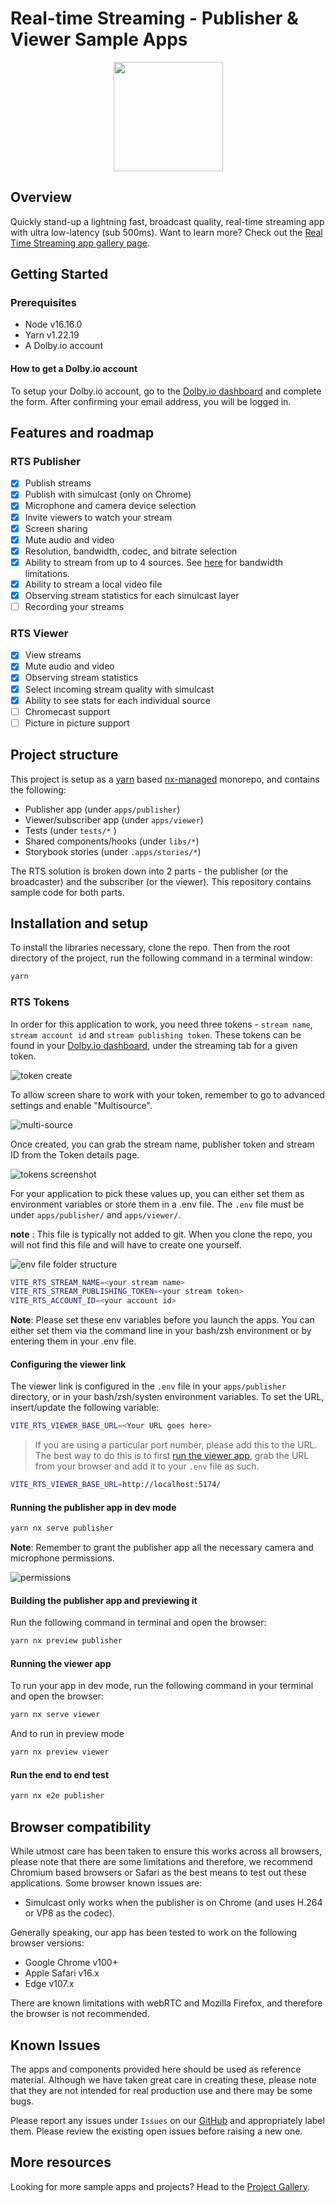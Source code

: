 # Real-time Streaming - Publisher & Viewer Sample Apps

<p align="center">
<img src="documentation/assets/banner.jpg" width="175px" />
</p>

## Overview

Quickly stand-up a lightning fast, broadcast quality, real-time streaming app with ultra low-latency (sub 500ms).
Want to learn more? Check out the [Real Time Streaming app gallery page](https://docs.dolby.io/streaming-apis/docs/real-time-streaming-publisher-viewer-sample-apps).

## Getting Started

### Prerequisites

- Node v16.16.0
- Yarn v1.22.19
- A Dolby.io account

#### How to get a Dolby.io account

To setup your Dolby.io account, go to the [Dolby.io dashboard](https://dashboard.dolby.io/signup/) and complete the form. After confirming your email address, you will be logged in.

## Features and roadmap

### RTS Publisher

- [x] Publish streams
- [x] Publish with simulcast (only on Chrome)
- [x] Microphone and camera device selection
- [x] Invite viewers to watch your stream
- [x] Screen sharing
- [x] Mute audio and video
- [x] Resolution, bandwidth, codec, and bitrate selection
- [x] Ability to stream from up to 4 sources. See [here](https://docs.dolby.io/streaming-apis/docs/create-multi-view-web-app) for bandwidth limitations.
- [x] Ability to stream a local video file
- [x] Observing stream statistics for each simulcast layer
- [ ] Recording your streams

### RTS Viewer

- [x] View streams
- [x] Mute audio and video
- [x] Observing stream statistics
- [x] Select incoming stream quality with simulcast
- [x] Ability to see stats for each individual source
- [ ] Chromecast support
- [ ] Picture in picture support

## Project structure

This project is setup as a [yarn](https://yarnpkg.com/) based [nx-managed](https://nx.dev/) monorepo, and contains the following:

- Publisher app (under `apps/publisher`)
- Viewer/subscriber app (under `apps/viewer`)
- Tests (under `tests/*` )
- Shared components/hooks (under `libs/*`)
- Storybook stories (under `.apps/stories/*`)

The RTS solution is broken down into 2 parts - the publisher (or the broadcaster) and the subscriber (or the viewer). This repository contains sample code for both parts.

## Installation and setup

To install the libraries necessary, clone the repo. Then from the root directory of the project, run the following command in a terminal window:

```bash
yarn
```

### RTS Tokens

In order for this application to work, you need three tokens - `stream name`, `stream account id` and `stream publishing token`. These tokens can be found in your [Dolby.io dashboard](https://streaming.dolby.io/#/tokens), under the streaming tab for a given token.

![token create](docs/img/setup_create_new.png)

To allow screen share to work with your token, remember to go to advanced settings and enable "Multisource".

![multi-source](docs/img/token_multi_source.png)

Once created, you can grab the stream name, publisher token and stream ID from the Token details page.

![tokens screenshot](docs/img/tokens.png)

For your application to pick these values up, you can either set them as environment variables or store them in a .env file. The `.env` file must be under `apps/publisher/` and `apps/viewer/`.

**note** : This file is typically not added to git. When you clone the repo, you will not find this file and will have to create one yourself.

![env file folder structure](docs/img/env.png)

```bash
VITE_RTS_STREAM_NAME=<your stream name>
VITE_RTS_STREAM_PUBLISHING_TOKEN=<your stream token>
VITE_RTS_ACCOUNT_ID=<your account id>
```

**Note**: Please set these env variables before you launch the apps. You can either set them via the command line in your bash/zsh environment or by entering them in your .env file.

#### Configuring the viewer link

The viewer link is configured in the `.env` file in your `apps/publisher` directory, or in your bash/zsh/systen environment variables. To set the URL, insert/update the following variable:

```bash
VITE_RTS_VIEWER_BASE_URL=<Your URL goes here>
```

> If you are using a particular port number, please add this to the URL. The best way to do this is to first [run the viewer app](#running-the-viewer-app), grab the URL from your browser and add it to your `.env` file as such.

```bash
VITE_RTS_VIEWER_BASE_URL=http://localhost:5174/
```

#### Running the publisher app in dev mode

```bash
yarn nx serve publisher
```

**Note**: Remember to grant the publisher app all the necessary camera and microphone permissions.

![permissions](docs/img/permissions.png)

#### Building the publisher app and previewing it

Run the following command in terminal and open the browser:

```bash
yarn nx preview publisher
```

#### Running the viewer app

To run your app in dev mode, run the following command in your terminal and open the browser:

```bash
yarn nx serve viewer
```

And to run in preview mode

```bash
yarn nx preview viewer
```

#### Run the end to end test

```bash
yarn nx e2e publisher
```

## Browser compatibility

While utmost care has been taken to ensure this works across all browsers, please note that there are some limitations and therefore, we recommend Chromium based browsers or Safari as the best means to test out these applications. Some browser known issues are:

- Simulcast only works when the publisher is on Chrome (and uses H.264 or VP8 as the codec).

Generally speaking, our app has been tested to work on the following browser versions:

- Google Chrome v100+
- Apple Safari v16.x
- Edge v107.x

There are known limitations with webRTC and Mozilla Firefox, and therefore the browser is not recommended.

## Known Issues

The apps and components provided here should be used as reference material. Although we have taken great care in creating these, please note that they are not intended for real production use and there may be some bugs.

Please report any issues under `Issues` on our [GitHub](https://github.com/dolbyio-samples/stream-demo-react-millicast/issues) and appropriately label them. Please review the existing open issues before raising a new one.

## More resources

Looking for more sample apps and projects? Head to the [Project Gallery](https://docs.dolby.io/communications-apis/page/gallery).
